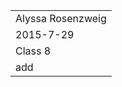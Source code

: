 |                  |
-------------------|
 Alyssa Rosenzweig |
 2015-7-29         |
 Class 8           |
 add               |
